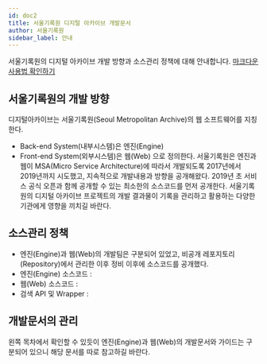 ```yaml
---
id: doc2
title: 서울기록원 디지털 아카이브 개발문서
author: 서울기록원
sidebar_label: 안내
---
```


서울기록원의 디지털 아카이브 개발 방향과 소스관리 정책에 대해 안내합니다. 
[마크다운사용법 확인하기](https://docusaurus.io/docs/en/doc-markdown)

## 서울기록원의 개발 방향

디지털아카이브는 서울기록원(Seoul Metropolitan Archive)의 웹 소프트웨어를 지칭한다.  
* Back-end System(내부시스템)은 엔진(Engine)
* Front-end System(외부시스템)은 웹(Web)
으로 정의한다. 서울기록원은 엔진과 웹이 MSA(Micro Service Architecture)에 따라서 개발되도록 2017년에서 2019년까지 시도했고, 지속적으로 개발내용과 방향을 공개해왔다. 2019년 초 서비스 공식 오픈과 함께 공개할 수 있는 최소한의 소스코드를 먼저 공개한다. 서울기록원의 디지털 아카이브 프로젝트의 개발 결과물이 기록을 관리하고 활용하는 다양한 기관에게 영향을 끼치길 바란다. 


## 소스관리 정책

* 엔진(Engine)과 웹(Web)의 개발팀은 구분되어 있었고, 비공개 레포지토리(Repository)에서 관리한 이후 정비 이후에 소스코드를 공개했다.
* 엔진(Engine) 소스코드 : 
* 웹(Web) 소스코드 : 
* 검색 API 및 Wrapper : 


## 개발문서의 관리

왼쪽 목차에서 확인할 수 있듯이 엔진(Engine)과 웹(Web)의 개발문서와 가이드는 구분되어 있으니 해당 문서를 따로 참고하길 바란다. 
